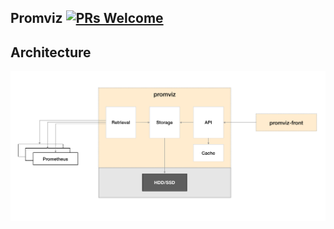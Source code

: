 
## Promviz [![PRs Welcome](https://img.shields.io/badge/PRs-welcome-brightgreen.svg?style=flat-square)](http://makeapullrequest.com)

## Architecture

![](https://github.com/nghialv/promviz/blob/master/documentation/architecture.png)
